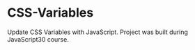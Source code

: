 # CSS-Variables
Update CSS Variables with JavaScript. Project was built during JavaScript30 course.

